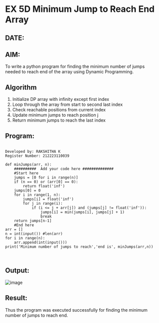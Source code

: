# EX 5D Minimum Jump to Reach End Array
## DATE:
## AIM:
To write a python program for finding the minimum number of jumps needed to reach end of the array using Dynamic Programming.


## Algorithm
1. Initialize DP array with infinity except first index
2. Loop through the array from start to second last index
3. Check reachable positions from current index
4. Update minimum jumps to reach position j
5. Return minimum jumps to reach the last index  

## Program:
~~~

Developed by: RAKSHITHA K
Register Number: 212223110039

def minJumps(arr, n):
    ##########  Add your code here ##############
    #Start here
    jumps = [0 for i in range(n)]
    if (n == 0) or (arr[0] == 0):
        return float('inf')
    jumps[0] = 0
    for i in range(1, n):
        jumps[i] = float('inf')
        for j in range(i):
            if (i <= j + arr[j]) and (jumps[j] != float('inf')):
                jumps[i] = min(jumps[i], jumps[j] + 1)
                break
    return jumps[n-1]
    #End here
arr = []
n = int(input()) #len(arr)
for i in range(n):
    arr.append(int(input()))
print('Minimum number of jumps to reach','end is', minJumps(arr,n))
 
 
~~~

## Output:

![image](https://github.com/user-attachments/assets/ad92335c-530b-4ad0-a8a9-c800b4fdfddb)

## Result:
Thus the program was executed successfully for finding the minimum number of jumps to reach end.
